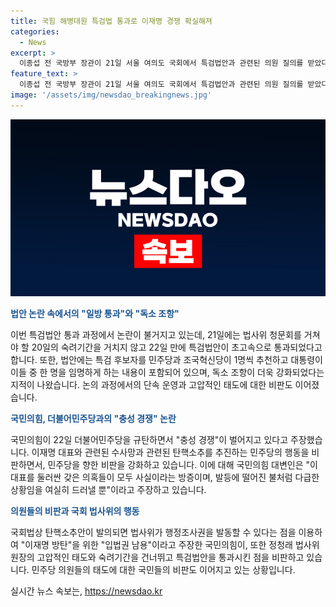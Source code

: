 ```yaml
---
title: 국힘 해병대원 특검법 통과로 이재명 경쟁 확실해져
categories:
  - News
excerpt: >
  이종섭 전 국방부 장관이 21일 서울 여의도 국회에서 특검법안과 관련된 의원 질의를 받았다. 그를 향한 규탄의 목소리도 높아지고 있는 가운데, 국민의힘은 더불어민주당을 충성 경쟁을 벌이는 것으로 규탄했다. 또한, 특검법안의 독소 조항이 강화되는 등 논란도 일었다. 국회 법사위 회의에선 민주당 의원들의 고압적인 태도가 논란이 되었다. 그리고 이재명 공화국에서 내린 긴급명령에 호위무사들의 커져만 가는 충성경쟁 모습이 대한민국 제1야당의 현주소라고 거세게 지적했다.
feature_text: >
  이종섭 전 국방부 장관이 21일 서울 여의도 국회에서 특검법안과 관련된 의원 질의를 받았다. 그를 향한 규탄의 목소리도 높아지고 있는 가운데, 국민의힘은 더불어민주당을 충성 경쟁을 벌이는 것으로 규탄했다. 또한, 특검법안의 독소 조항이 강화되는 등 논란도 일었다. 국회 법사위 회의에선 민주당 의원들의 고압적인 태도가 논란이 되었다. 그리고 이재명 공화국에서 내린 긴급명령에 호위무사들의 커져만 가는 충성경쟁 모습이 대한민국 제1야당의 현주소라고 거세게 지적했다.
image: '/assets/img/newsdao_breakingnews.jpg'
---
```


<p><img src="/assets/img/newsdao_breakingnews.jpg" alt="implanttips 속보" /></p>

<p><b><span style="color: #1a5490;">법안 논란 속에서의 "일방 통과"와 "독소 조항"</span></b></p>

<p>이번 특검법안 통과 과정에서 논란이 불거지고 있는데, 21일에는 법사위 청문회를 거쳐야 할 20일의 숙려기간을 거치지 않고 22일 만에 특검법안이 초고속으로 통과되었다고 합니다. 또한, 법안에는 특검 후보자를 민주당과 조국혁신당이 1명씩 추천하고 대통령이 이들 중 한 명을 임명하게 하는 내용이 포함되어 있으며, 독소 조항이 더욱 강화되었다는 지적이 나왔습니다. 논의 과정에서의 단속 운영과 고압적인 태도에 대한 비판도 이어졌습니다. </p>

<p><b><span style="color: #1a5490;">국민의힘, 더불어민주당과의 "충성 경쟁" 논란</span></b></p>

<p>국민의힘이 22일 더불어민주당을 규탄하면서 "충성 경쟁"이 벌어지고 있다고 주장했습니다. 이재명 대표와 관련된 수사망과 관련된 탄핵소추를 추진하는 민주당의 행동을 비판하면서, 민주당을 향한 비판을 강화하고 있습니다. 이에 대해 국민의힘 대변인은 "이 대표를 둘러싼 갖은 의혹들이 모두 사실이라는 방증이며, 발등에 떨어진 불처럼 다급한 상황임을 여실히 드러낼 뿐"이라고 주장하고 있습니다.</p>

<p><b><span style="color: #1a5490;">의원들의 비판과 국회 법사위의 행동</span></b></p>

<p>국회법상 탄핵소추안이 발의되면 법사위가 행정조사권을 발동할 수 있다는 점을 이용하여 "이재명 방탄"을 위한 "입법권 남용"이라고 주장한 국민의힘이, 또한 정청래 법사위원장의 고압적인 태도와 숙려기간을 건너뛰고 특검법안을 통과시킨 점을 비판하고 있습니다. 민주당 의원들의 태도에 대한 국민들의 비판도 이어지고 있는 상황입니다.</p>
실시간 뉴스 속보는, <a href="https://newsdao.kr" rel="dofollow">https://newsdao.kr</a>


